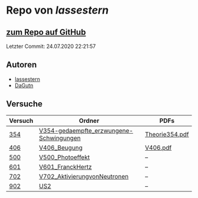 # Repo von *lassestern*

## [zum Repo auf GitHub](https://github.com/lassestern/praktikum-david-lasse)

Letzter Commit: 24.07.2020 22:21:57

## Autoren
- [lassestern](https://github.com/lassestern)
- [DaGutn](https://github.com/DaGutn)

## Versuche

|       Versuch       |                                                                      Ordner                                                                      |                                                                                        PDFs                                                                                         |
|---------------------|--------------------------------------------------------------------------------------------------------------------------------------------------|-------------------------------------------------------------------------------------------------------------------------------------------------------------------------------------|
|[354](../versuch/354)|[V354-gedaempfte_erzwungene-Schwingungen](https://github.com/lassestern/praktikum-david-lasse/tree/master/V354-gedaempfte_erzwungene-Schwingungen)|[Theorie354.pdf](https://docs.google.com/viewer?url=https://raw.githubusercontent.com/lassestern/praktikum-david-lasse/master/V354-gedaempfte_erzwungene-Schwingungen/Theorie354.pdf)|
|[406](../versuch/406)|[V406_Beugung](https://github.com/lassestern/praktikum-david-lasse/tree/master/V406_Beugung)                                                      |[V406.pdf](https://docs.google.com/viewer?url=https://raw.githubusercontent.com/lassestern/praktikum-david-lasse/master/V406_Beugung/V406.pdf)                                       |
|[500](../versuch/500)|[V500_Photoeffekt](https://github.com/lassestern/praktikum-david-lasse/tree/master/V500_Photoeffekt)                                              |–                                                                                                                                                                                    |
|[601](../versuch/601)|[V601_FranckHertz](https://github.com/lassestern/praktikum-david-lasse/tree/master/V601_FranckHertz)                                              |–                                                                                                                                                                                    |
|[702](../versuch/702)|[V702_AktivierungvonNeutronen](https://github.com/lassestern/praktikum-david-lasse/tree/master/V702_AktivierungvonNeutronen)                      |–                                                                                                                                                                                    |
|[902](../versuch/902)|[US2](https://github.com/lassestern/praktikum-david-lasse/tree/master/US2)                                                                        |–                                                                                                                                                                                    |

